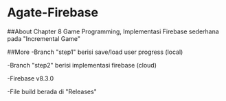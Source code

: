 # Agate-Firebase

##About
Chapter 8 Game Programming, Implementasi Firebase sederhana pada "Incremental Game"

##More
-Branch "step1" berisi save/load user progress (local)

-Branch "step2" berisi implementasi firebase (cloud)

-Firebase v8.3.0

-File build berada di "Releases"
